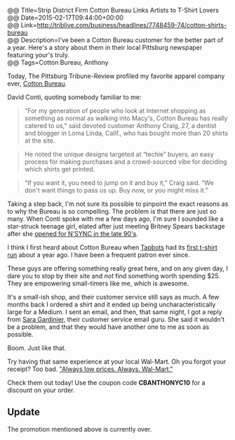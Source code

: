 @@ Title=Strip District Firm Cotton Bureau Links Artists to T-Shirt Lovers  
@@ Date=2015-02-17T09:44:00+00:00  
@@ Link=http://triblive.com/business/headlines/7748459-74/cotton-shirts-bureau  
@@ Description=I've been a Cotton Bureau customer for the better part of a year. Here's a story about them in their local Pittsburg newspaper featuring your's truly.  
@@ Tags=Cotton Bureau, Anthony  

Today, The Pittsburg Tribune-Review profiled my favorite apparel company ever, [Cotton Bureau][cottonbureau]. 

David Conti, quoting somebody familiar to me:
>“For my generation of people who look at Internet shopping as something as normal as walking into Macy's, Cotton Bureau has really catered to us,” said devoted customer Anthony Craig, 27, a dentist and blogger in Loma Linda, Calif., who has bought more than 20 shirts at the site.

>He noted the unique designs targeted at “techie” buyers, an easy process for making purchases and a crowd-sourced vibe for deciding which shirts get printed.

>“If you want it, you need to jump on it and buy it,” Craig said. “We don't want things to pass us up. Buy now, or you might miss it.”

Taking a step back, I'm not sure its possible to pinpoint the exact reasons as to why the Bureau is so compelling. The problem is that there are just so many. When Conti spoke with me a few days ago, I'm sure I sounded like a star-struck teenage girl, elated after just meeting Britney Spears backstage after she [opened for N'SYNC in the late 90's][wikipedia]. 

I think I first heard about Cotton Bureau when [Tapbots][tapbots] had its [first t-shirt run][twitter] about a year ago. I have been a frequent patron ever since.

These guys are offering something really great here, and on any given day, I dare you to stop by their site and *not* find something worth spending $25. They are empowering small-timers like me, which is awesome.

It's a small-ish shop, and their customer service still says as much. A few months back I ordered a shirt and it ended up being uncharacteristically large for a Medium. I sent an email, and then, that same night, I got a reply from [Sara Gardinier][twitter 2], their customer service email guru. She said it wouldn't be a problem, and that they would have another one to me as soon as possible.

Boom. Just like that. 

Try having that same experience at your local Wal-Mart. Oh you forgot your receipt? Too bad. ["Always low prices. Always. Wal-Mart."][usatoday]

Check them out today! Use the coupon code **CBANTHONYC10** for a discount on your order.

<div class="update">

## Update

The promotion mentioned above is currently over.

</div>

[cottonbureau]: http://www.cottonbureau.com
[tapbots]: http://www.tapbots.com/
[twitter]: https://twitter.com/cottonbureau/status/440520932411838465
[twitter 2]: https://twitter.com/saragardinier
[usatoday]: http://usatoday30.usatoday.com/money/industries/retail/2007-09-12-walmart-slogan_N.htm
[wikipedia]: https://en.wikipedia.org/wiki/List_of_Britney_Spears_concert_tours